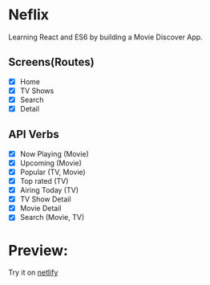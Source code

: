 # Neflix

Learning React and ES6 by building a Movie Discover App.

## Screens(Routes)

- [x] Home
- [x] TV Shows
- [x] Search
- [x] Detail

## API Verbs

- [x] Now Playing (Movie)
- [x] Upcoming (Movie)
- [x] Popular (TV, Movie)
- [x] Top rated (TV)
- [x] Airing Today (TV)
- [x] TV Show Detail
- [x] Movie Detail
- [x] Search (Movie, TV)

# Preview:

Try it on [netlify](https://neflix.netlify.app/#/)
